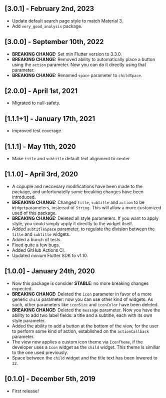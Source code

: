## [3.0.1] - February 2nd, 2023

- Update default search page style to match Material 3.
- Add `very_good_analysis` package.

## [3.0.0] - September 10th, 2022

- **BREAKING CHANGE:** Set min Flutter version to 3.3.0.
- **BREAKING CHANGE:** Removed ability to automatically place a button using the `action` parameter. Now you can do it directly using that parameter.
- **BREAKING CHANGE:** Renamed `space` parameter to `childSpace`.

## [2.0.0] - April 1st, 2021

- Migrated to null-safety.

## [1.1.1+1] - January 17th, 2021

- Improved test coverage.

## [1.1.1] - May 11th, 2020

- Make `title` and `subtitle` default text alignment to center

## [1.1.0] - April 3rd, 2020

- A copuple and neccesary modifications have been made to the package, and unfortunatelly some breaking changes have been introduced.
- **BREAKING CHANGE:** Changed `title`, `subtitle` and `action` to be `Widget`parameters, insteead of `String`. This will allow a more customized used of this package.
- **BREAKING CHANGE:** Deleted all style parameters. If you want to apply style, you could simply apply it directly to the widget itself.
- Added `subtitleSpace` parameter, to regulate the division between the `title` and `subtitle` widgets.
- Added a bunch of tests.
- Fixed quite a few bugs.
- Added GitHub Actions CI.
- Updated minium Flutter SDK to v1.10.

## [1.0.0] - January 24th, 2020

- Now this package is consider **STABLE**: no more breaking changes expected.
- **BREAKING CHANGE:** Deleted the `icon` parameter in favor of a more generic `child` parameter: now you can use other kind of widgets. As such, other parameters like `iconSize` and `iconColor` have been deleted.
- **BREAKING CHANGE:** Deleted the `message` parameter. Now you have the ability to add two label fields: a title and a subtitle, each with its own style parameter.
- Added the ability to add a button at the bottom of the view, for the user to perform some kind of action, established on the `actionCallback` parameter.
- The view now applies a custom icon theme via `IconTheme`, if the developer uses a `Icon` widget as the `child` widget. This theme is similiar to the one used previously.
- Space between the `child` widget and the title text has been lowered to `22`.

## [0.1.0] - December 5th, 2019

- First release!
